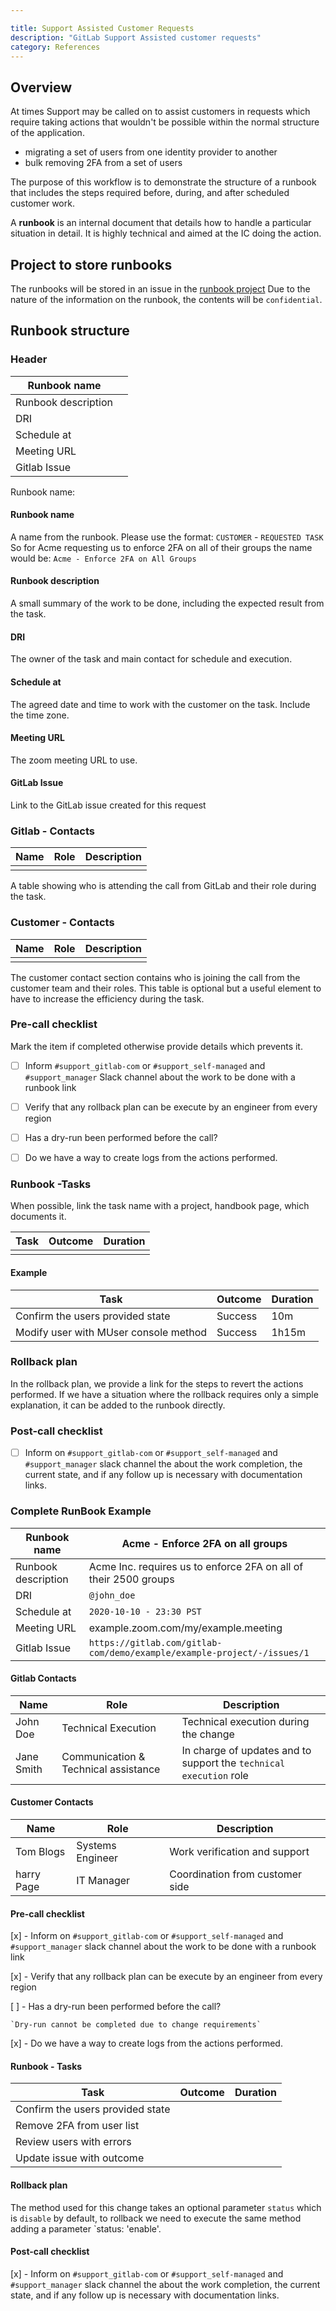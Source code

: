 ```yaml
---

title: Support Assisted Customer Requests
description: "GitLab Support Assisted customer requests"
category: References
---
```





## Overview

At times Support may be called on to assist customers in requests which require taking actions that wouldn't be possible within the normal structure of
the application.

- migrating a set of users from one identity provider to another
- bulk removing 2FA from a set of users

The purpose of this workflow is to demonstrate the structure of a runbook that includes the steps required before, during, and after scheduled customer work.

A **runbook** is an internal document that details how to handle a particular situation in detail. It is highly technical and aimed at the IC doing the action.

## Project to store runbooks

The runbooks will be stored in an issue in the [runbook project](https://gitlab.com/gitlab-com/support/runbooks/-/issues)
Due to the nature of the information on the runbook, the contents will be `confidential`.

## Runbook structure

### Header

| Runbook name        |   |
|---------------------|---|
| Runbook description |   |
| DRI                 |   |
| Schedule at         |   |
| Meeting URL         |   |
| Gitlab Issue        |   |

Runbook name:

#### Runbook name

A name from the runbook. Please use the format: `CUSTOMER` - `REQUESTED TASK`
So for Acme requesting us to enforce 2FA on all of their groups the name would be:
`Acme - Enforce 2FA on All Groups`

#### Runbook description

A small summary of the work to be done, including the expected result from the task.

#### DRI

The owner of the task and main contact for schedule and execution.

#### Schedule at

The agreed date and time to work with the customer on the task. Include the time zone.

#### Meeting URL

The zoom meeting URL to use.

#### GitLab Issue

Link to the GitLab issue created for this request

### Gitlab - Contacts

| Name | Role | Description |
|-------------|------|-------------|
|             |      |             |

A table showing who is attending the call from GitLab and their role during the task.

### Customer - Contacts

| Name | Role | Description |
|-------------|------|-------------|
|             |      |             |

The customer contact section contains who is joining the call from the customer team and their roles.
This table is optional but a useful element to have to increase the efficiency during the task.

### Pre-call checklist

Mark the item if completed otherwise provide details which prevents it.

- [ ] Inform  `#support_gitlab-com` or `#support_self-managed` and `#support_manager` Slack channel about the work to be done with a runbook link

- [ ] Verify that any rollback plan can be execute by an engineer from every region

- [ ] Has a dry-run been performed before the call?

- [ ] Do we have a way to create logs from the actions performed.

### Runbook -Tasks

When possible, link the task name with a project, handbook page, which documents it.

| Task | Outcome | Duration |
|-------------|---------|----------|
|             |         |          |

#### Example

| Task | Outcome | Duration |
|-------------|---------|----------|
| Confirm the users provided state | Success | 10m |
| Modify user with MUser console method  | Success | 1h15m |

### Rollback plan

In the rollback plan, we provide a link for the steps to revert the actions performed. If we have a situation where the rollback requires only a simple explanation, it can be added to the runbook directly.

### Post-call checklist

- [ ] Inform on `#support_gitlab-com` or `#support_self-managed` and `#support_manager` slack channel the about the work completion, the current state, and if any follow up is necessary with documentation links.

### Complete RunBook Example

| Runbook name        |  Acme - Enforce 2FA on all groups |
|---------------------|---|
| Runbook description |  Acme Inc. requires us to enforce 2FA on all of their 2500 groups  |
| DRI                 |  `@john_doe` |
| Schedule at         |  `2020-10-10 - 23:30 PST` |
| Meeting URL         |   example.zoom.com/my/example.meeting|
| Gitlab Issue        |   `https://gitlab.com/gitlab-com/demo/example/example-project/-/issues/1` |

#### Gitlab Contacts

| Name | Role | Description |
|-------------|------|-------------|
| John Doe    |  Technical Execution  | Technical  execution during the change |
| Jane Smith  |  Communication & Technical assistance  | In charge of updates and to support the `technical execution` role |

#### Customer Contacts

| Name | Role | Description |
|-------------|------|-------------|
| Tom Blogs | Systems Engineer | Work verification and support |
| harry Page | IT Manager | Coordination from customer side |

#### Pre-call checklist

[x] - Inform on `#support_gitlab-com` or `#support_self-managed` and `#support_manager` slack channel about the work to be done with a runbook link

[x] - Verify that any rollback plan can be execute by an engineer from every region

[ ] - Has a dry-run been performed before the call?

    `Dry-run cannot be completed due to change requirements`

[x] - Do we have a way to create logs from the actions performed.

#### Runbook - Tasks

| Task | Outcome | Duration |
|-------------|---------|----------|
| Confirm the users provided state | | |
| Remove 2FA from user list  | | |
| Review users with errors   | | |
| Update issue with outcome    | | |

#### Rollback plan

The method used for this change takes an optional parameter `status` which is `disable` by default, to rollback we need to execute the same method adding a parameter `status: 'enable'.

#### Post-call checklist

[x] - Inform on `#support_gitlab-com` or `#support_self-managed` and `#support_manager` slack channel the about the work completion, the current state, and if any follow up is necessary with documentation links.
